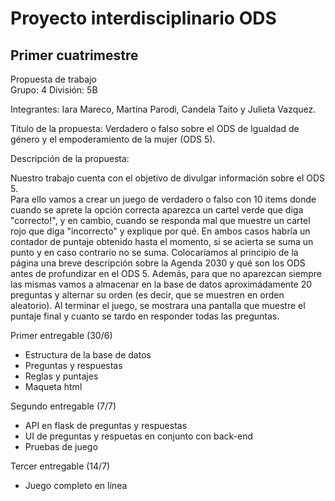 # Proyecto interdisciplinario ODS
## Primer cuatrimestre
Propuesta de trabajo<br/>
Grupo: 4 División: 5B 

Integrantes: Iara Mareco, Martina Parodi, Candela Taito y Julieta Vazquez.

Título de la propuesta: Verdadero o falso sobre el ODS de Igualdad de género y el empoderamiento de la mujer (ODS 5).

Descripción de la propuesta: <br/>

Nuestro trabajo cuenta con el objetivo de divulgar información sobre el ODS 5.<br/>
Para ello vamos a crear un juego de verdadero o falso con 10 items donde cuando se aprete la opción correcta aparezca un cartel verde que diga "correcto!", y en cambio, cuando se responda mal que muestre un cartel rojo que diga "incorrecto" y explique por qué. En ambos casos habría un contador de puntaje obtenido hasta el momento, si se acierta se suma un punto y en caso contrario no se suma. Colocaríamos al principio de la página una breve descripción sobre la Agenda 2030 y qué son los ODS antes de profundizar en el ODS 5. Además, para que no aparezcan siempre las mismas vamos a almacenar en la base de datos aproximádamente 20 preguntas y alternar su orden (es decir, que se muestren en orden aleatorio). Al terminar el juego, se mostrara una pantalla que muestre el puntaje final y cuanto se tardo en responder todas las preguntas.

Primer entregable (30/6)
- Estructura de la base de datos<br/>
- Preguntas y respuestas<br/>
- Reglas y puntajes<br/>
- Maqueta html<br/>

Segundo entregable (7/7)
- API en flask de preguntas y respuestas<br/>
- UI de preguntas y respuetas en conjunto con back-end<br/>
- Pruebas de juego<br/>

Tercer entregable (14/7) <br/>
- Juego completo en línea
